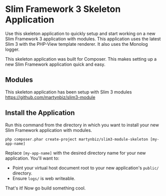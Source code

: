 # Slim Framework 3 Skeleton Application

Use this skeleton application to quickly setup and start working on a new Slim Framework 3 application with modules. This application uses the latest Slim 3 with the PHP-View template renderer. It also uses the Monolog logger.

This skeleton application was built for Composer. This makes setting up a new Slim Framework application quick and easy.

## Modules

This skeleton application has been setup with Slim 3 modules https://github.com/martynbiz/slim3-module

## Install the Application

Run this command from the directory in which you want to install your new Slim Framework application with modules.

    php composer.phar create-project martynbiz/slim3-module-skeleton [my-app-name]

Replace `[my-app-name]` with the desired directory name for your new application. You'll want to:

* Point your virtual host document root to your new application's `public/` directory.
* Ensure `logs/` is web writeable.

That's it! Now go build something cool.
